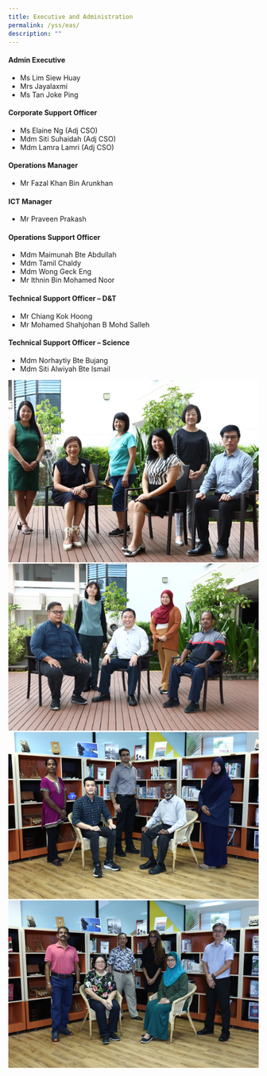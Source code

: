 ```yaml
---
title: Executive and Administration
permalink: /yss/eas/
description: ""
---
```

#### Admin Executive

*   Ms Lim Siew Huay
*   Mrs Jayalaxmi
*   Ms Tan Joke Ping


#### Corporate Support Officer

*   Ms Elaine Ng (Adj CSO)  
*   Mdm Siti Suhaidah (Adj CSO)
*   Mdm Lamra Lamri (Adj CSO)

  

#### Operations Manager

*   Mr Fazal Khan Bin Arunkhan

  

#### ICT Manager

*   Mr Praveen Prakash

  

#### Operations Support Officer

*   Mdm Maimunah Bte Abdullah
*   Mdm Tamil Chaldy
*   Mdm Wong Geck Eng
*   Mr Ithnin Bin Mohamed Noor

  

#### Technical Support Officer – D&amp;T

*   Mr Chiang Kok Hoong
*   Mr Mohamed Shahjohan B Mohd Salleh

  

#### Technical Support Officer – Science

*   Mdm Norhaytiy Bte Bujang
*   Mdm Siti Alwiyah Bte Ismail

![](/images/EAS1.jpg)<br>
![](/images/EAS2.png)<br>
![](/images/EAS3.png)<br>
![](/images/EAS4.png)